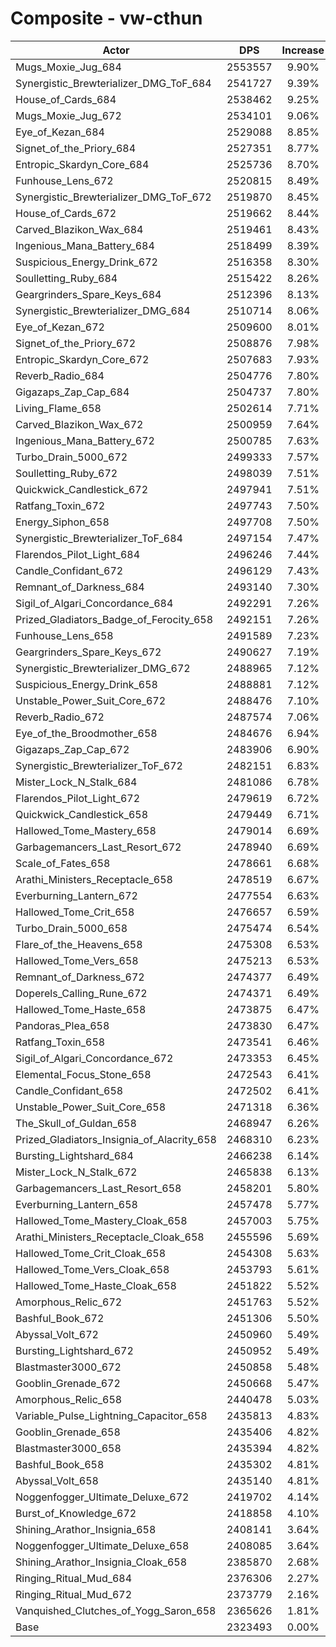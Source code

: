# Composite - vw-cthun
| Actor | DPS | Increase |
|---|:---:|:---:|
|Mugs_Moxie_Jug_684|2553557|9.90%|
|Synergistic_Brewterializer_DMG_ToF_684|2541727|9.39%|
|House_of_Cards_684|2538462|9.25%|
|Mugs_Moxie_Jug_672|2534101|9.06%|
|Eye_of_Kezan_684|2529088|8.85%|
|Signet_of_the_Priory_684|2527351|8.77%|
|Entropic_Skardyn_Core_684|2525736|8.70%|
|Funhouse_Lens_672|2520815|8.49%|
|Synergistic_Brewterializer_DMG_ToF_672|2519870|8.45%|
|House_of_Cards_672|2519662|8.44%|
|Carved_Blazikon_Wax_684|2519461|8.43%|
|Ingenious_Mana_Battery_684|2518499|8.39%|
|Suspicious_Energy_Drink_672|2516358|8.30%|
|Soulletting_Ruby_684|2515422|8.26%|
|Geargrinders_Spare_Keys_684|2512396|8.13%|
|Synergistic_Brewterializer_DMG_684|2510714|8.06%|
|Eye_of_Kezan_672|2509600|8.01%|
|Signet_of_the_Priory_672|2508876|7.98%|
|Entropic_Skardyn_Core_672|2507683|7.93%|
|Reverb_Radio_684|2504776|7.80%|
|Gigazaps_Zap_Cap_684|2504737|7.80%|
|Living_Flame_658|2502614|7.71%|
|Carved_Blazikon_Wax_672|2500959|7.64%|
|Ingenious_Mana_Battery_672|2500785|7.63%|
|Turbo_Drain_5000_672|2499333|7.57%|
|Soulletting_Ruby_672|2498039|7.51%|
|Quickwick_Candlestick_672|2497941|7.51%|
|Ratfang_Toxin_672|2497743|7.50%|
|Energy_Siphon_658|2497708|7.50%|
|Synergistic_Brewterializer_ToF_684|2497154|7.47%|
|Flarendos_Pilot_Light_684|2496246|7.44%|
|Candle_Confidant_672|2496129|7.43%|
|Remnant_of_Darkness_684|2493140|7.30%|
|Sigil_of_Algari_Concordance_684|2492291|7.26%|
|Prized_Gladiators_Badge_of_Ferocity_658|2492151|7.26%|
|Funhouse_Lens_658|2491589|7.23%|
|Geargrinders_Spare_Keys_672|2490627|7.19%|
|Synergistic_Brewterializer_DMG_672|2488965|7.12%|
|Suspicious_Energy_Drink_658|2488881|7.12%|
|Unstable_Power_Suit_Core_672|2488476|7.10%|
|Reverb_Radio_672|2487574|7.06%|
|Eye_of_the_Broodmother_658|2484676|6.94%|
|Gigazaps_Zap_Cap_672|2483906|6.90%|
|Synergistic_Brewterializer_ToF_672|2482151|6.83%|
|Mister_Lock_N_Stalk_684|2481086|6.78%|
|Flarendos_Pilot_Light_672|2479619|6.72%|
|Quickwick_Candlestick_658|2479449|6.71%|
|Hallowed_Tome_Mastery_658|2479014|6.69%|
|Garbagemancers_Last_Resort_672|2478940|6.69%|
|Scale_of_Fates_658|2478661|6.68%|
|Arathi_Ministers_Receptacle_658|2478519|6.67%|
|Everburning_Lantern_672|2477554|6.63%|
|Hallowed_Tome_Crit_658|2476657|6.59%|
|Turbo_Drain_5000_658|2475474|6.54%|
|Flare_of_the_Heavens_658|2475308|6.53%|
|Hallowed_Tome_Vers_658|2475213|6.53%|
|Remnant_of_Darkness_672|2474377|6.49%|
|Doperels_Calling_Rune_672|2474371|6.49%|
|Hallowed_Tome_Haste_658|2473875|6.47%|
|Pandoras_Plea_658|2473830|6.47%|
|Ratfang_Toxin_658|2473541|6.46%|
|Sigil_of_Algari_Concordance_672|2473353|6.45%|
|Elemental_Focus_Stone_658|2472543|6.41%|
|Candle_Confidant_658|2472502|6.41%|
|Unstable_Power_Suit_Core_658|2471318|6.36%|
|The_Skull_of_Guldan_658|2468947|6.26%|
|Prized_Gladiators_Insignia_of_Alacrity_658|2468310|6.23%|
|Bursting_Lightshard_684|2466238|6.14%|
|Mister_Lock_N_Stalk_672|2465838|6.13%|
|Garbagemancers_Last_Resort_658|2458201|5.80%|
|Everburning_Lantern_658|2457478|5.77%|
|Hallowed_Tome_Mastery_Cloak_658|2457003|5.75%|
|Arathi_Ministers_Receptacle_Cloak_658|2455596|5.69%|
|Hallowed_Tome_Crit_Cloak_658|2454308|5.63%|
|Hallowed_Tome_Vers_Cloak_658|2453793|5.61%|
|Hallowed_Tome_Haste_Cloak_658|2451822|5.52%|
|Amorphous_Relic_672|2451763|5.52%|
|Bashful_Book_672|2451306|5.50%|
|Abyssal_Volt_672|2450960|5.49%|
|Bursting_Lightshard_672|2450952|5.49%|
|Blastmaster3000_672|2450858|5.48%|
|Gooblin_Grenade_672|2450668|5.47%|
|Amorphous_Relic_658|2440478|5.03%|
|Variable_Pulse_Lightning_Capacitor_658|2435813|4.83%|
|Gooblin_Grenade_658|2435406|4.82%|
|Blastmaster3000_658|2435394|4.82%|
|Bashful_Book_658|2435302|4.81%|
|Abyssal_Volt_658|2435140|4.81%|
|Noggenfogger_Ultimate_Deluxe_672|2419702|4.14%|
|Burst_of_Knowledge_672|2418858|4.10%|
|Shining_Arathor_Insignia_658|2408141|3.64%|
|Noggenfogger_Ultimate_Deluxe_658|2408085|3.64%|
|Shining_Arathor_Insignia_Cloak_658|2385870|2.68%|
|Ringing_Ritual_Mud_684|2376306|2.27%|
|Ringing_Ritual_Mud_672|2373779|2.16%|
|Vanquished_Clutches_of_Yogg_Saron_658|2365626|1.81%|
|Base|2323493|0.00%|
